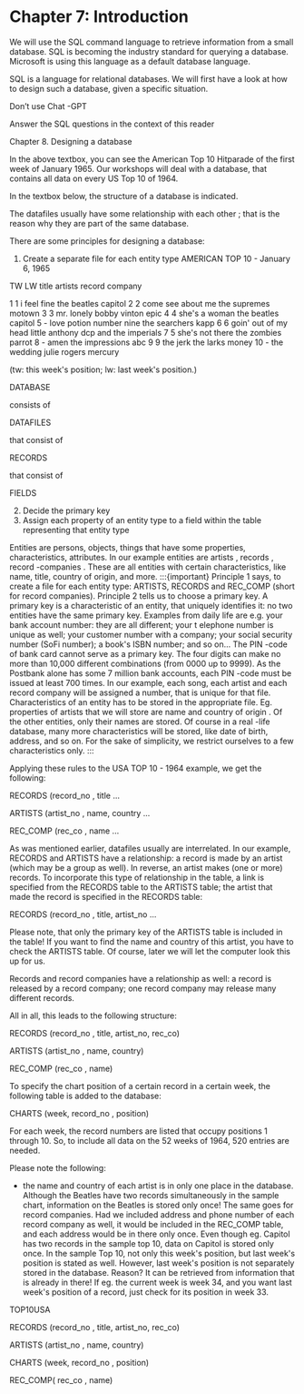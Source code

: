 # Chapter 7: Introduction

We will use the SQL command language to retrieve information from a small database. SQL is becoming
the industry standard for querying a database. Microsoft is using this language as a default database
language.

SQL is a language for relational databases. We will first have a look at how to design such a database,
given a specific situation.

Don’t use Chat -GPT

Answer the SQL questions in the
context of this reader

Chapter 8. Designing a database

In the above textbox, you can see the American Top 10 Hitparade of the first week of January 1965. Our
workshops will deal with a database, that contains all data on every US Top 10 of 1964.

In the textbox below, the structure of a database is indicated.

The datafiles usually have some relationship with each other ; that is the reason why they are part of the
same database.

There are some principles for designing a database:
1. Create a separate file for each entity type
AMERICAN TOP 10 - January 6, 1965

TW LW title artists record company

 1 1 i feel fine the beatles capitol
 2 2 come see about me the supremes motown
 3 3 mr. lonely bobby vinton epic
 4 4 she's a woman the beatles capitol
 5 - love potion number nine the searchers kapp
 6 6 goin' out of my head little anthony dcp
 and the imperials
 7 5 she's not there the zombies parrot
 8 - amen the impressions abc
 9 9 the jerk the larks money
 10 - the wedding julie rogers mercury

(tw: this week's position; lw: last week's position.)

DATABASE

consists of

DATAFILES

that consist of

RECORDS

that consist of

FIELDS

2. Decide the primary key
3. Assign each property of an entity type to a field within the table representing that entity type

Entities are persons, objects, things that have some properties, characteristics, attributes. In our example
entities are artists , records , record -companies . These are all entities with certain characteristics, like
name, title, country of origin, and more.
:::{important}
Principle 1 says, to create a file for each entity type: ARTISTS, RECORDS and REC_COMP (short for
record companies).
Principle 2 tells us to choose a primary key. A primary key is a characteristic of an entity, that uniquely
identifies it: no two entities have the same primary key. Examples from daily life are e.g. your bank account
number: they are all different; your t elephone number is unique as well; your customer number with a
company; your social security number (SoFi number); a book's ISBN number; and so on...
The PIN -code of bank card cannot serve as a primary key. The four digits can make no more than 10,000
different combinations (from 0000 up to 9999). As the Postbank alone has some 7 million bank accounts,
each PIN -code must be issued at least 700 times.
In our example, each song, each artist and each record company will be assigned a number, that is unique
for that file.
Characteristics of an entity has to be stored in the appropriate file. Eg. properties of artists that we will store
are name and country of origin . Of the other entities, only their names are stored. Of course in a real -life
database, many more characteristics will be stored, like date of birth, address, and so on. For the sake of
simplicity, we restrict ourselves to a few characteristics only.
:::

Applying these rules to the USA TOP 10 - 1964 example, we get the following:

RECORDS (record_no , title ...

ARTISTS (artist_no , name, country ...

REC_COMP (rec_co , name ...

As was mentioned earlier, datafiles usually are interrelated. In our example, RECORDS and ARTISTS have
a relationship: a record is made by an artist (which may be a group as well). In reverse, an artist makes
(one or more) records.
To incorporate this type of relationship in the table, a link is specified from the RECORDS table to the
ARTISTS table; the artist that made the record is specified in the RECORDS table:

RECORDS (record_no , title, artist_no ...

Please note, that only the primary key of the ARTISTS table is included in the table! If you want to find the
name and country of this artist, you have to check the ARTISTS table. Of course, later we will let the
computer look this up for us.

Records and record companies have a relationship as well: a record is released by a record company; one
record company may release many different records.

All in all, this leads to the following structure:

RECORDS (record_no , title, artist_no, rec_co)

ARTISTS (artist_no , name, country)

REC_COMP (rec_co , name)

To specify the chart position of a certain record in a certain week, the following table is added to the
database:

CHARTS (week, record_no , position)

For each week, the record numbers are listed that occupy positions 1 through 10. So, to include all data on
the 52 weeks of 1964, 520 entries are needed.

Please note the following:

- the name and country of each artist is in only one place in the database. Although the Beatles have
two records simultaneously in the sample chart, information on the Beatles is stored only once! The
same goes for record companies. Had we included address and phone number of each record
company as well, it would be included in the REC_COMP table, and each address would be in there
only once. Even though eg. Capitol has two records in the sample top 10, data on Capitol is stored
only once.
In the sample Top 10, not only this week's position, but last week's position is stated as well. However, last
week's position is not separately stored in the database. Reason? It can be retrieved from information that
is already in there! If eg. the current week is week 34, and you want last week's position of a record, just
check for its position in week 33.

TOP10USA

 RECORDS (record_no , title, artist_no, rec_co)

 ARTISTS (artist_no , name, country)

 CHARTS (week, record_no , position)

 REC_COMP( rec_co , name)
